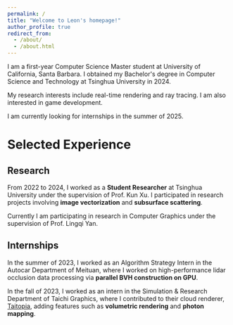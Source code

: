 ```yaml
---
permalink: /
title: "Welcome to Leon's homepage!"
author_profile: true
redirect_from: 
  - /about/
  - /about.html
---
```


I am a first-year Computer Science Master student at University of California, Santa Barbara. I obtained my Bachelor's degree in Computer Science and Technology at Tsinghua University in 2024.

My research interests include real-time rendering and ray tracing. I am also interested in game development.

I am currently looking for internships in the summer of 2025.

Selected Experience
======

Research
------
From 2022 to 2024, I worked as a **Student Researcher** at Tsinghua University under the supervision of Prof. Kun Xu. I participated in research projects involving **image vectorization** and **subsurface scattering**.

Currently I am participating in research in Computer Graphics under the supervision of Prof. Lingqi Yan.

Internships
------
In the summer of 2023, I worked as an Algorithm Strategy Intern in the Autocar Department of Meituan, where I worked on high-performance lidar occlusion data processing via **parallel BVH construction on GPU**.

In the fall of 2023, I worked as an intern in the Simulation & Research Department of Taichi Graphics, where I contributed to their cloud renderer, [Taitopia](https://taitopia.design/), adding features such as **volumetric rendering** and **photon mapping**.
